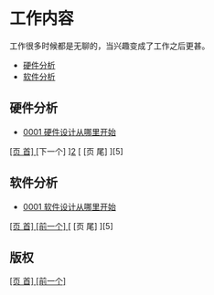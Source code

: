 # 工作内容

工作很多时候都是无聊的，当兴趣变成了工作之后更甚。

* [硬件分析](#user-content-硬件分析)
* [软件分析](#user-content-软件分析)

## 硬件分析

* [0001 硬件设计从哪里开始](hardware/0001WheretoStartForHardware.md)

[ [页 首] ][0] [下一个] ][2] [ [页 尾] ][5]

## 软件分析

* [0001 软件设计从哪里开始](software/0001WheretoStartForSoftware.md)

[ [页 首] ][0] [ [前一个] ][1] [ [页 尾] ][5]

## 版权
[ [页 首] ][0] [ [前一个] ][1] 

[0]: #user-content-工作内容
[1]: #user-content-硬件分析
[2]: #user-content-软件分析
[3]: #user-content-版权

